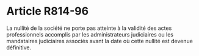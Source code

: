 # Article R814-96

La nullité de la société ne porte pas atteinte à la validité des actes professionnels accomplis par les administrateurs judiciaires ou les mandataires judiciaires associés avant la date où cette nullité est devenue définitive.
